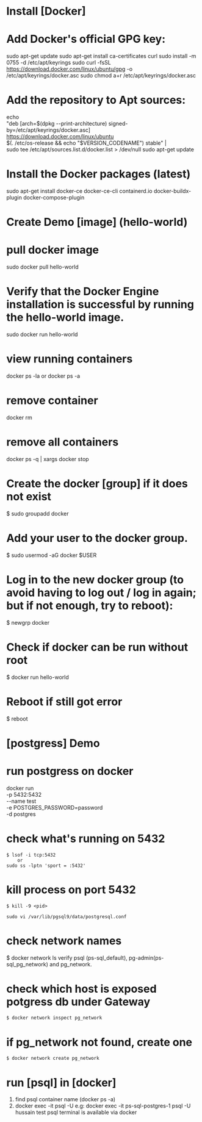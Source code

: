 # Install [Docker]
# Add Docker's official GPG key:
sudo apt-get update
sudo apt-get install ca-certificates curl
sudo install -m 0755 -d /etc/apt/keyrings
sudo curl -fsSL https://download.docker.com/linux/ubuntu/gpg -o /etc/apt/keyrings/docker.asc
sudo chmod a+r /etc/apt/keyrings/docker.asc

# Add the repository to Apt sources:
echo \
  "deb [arch=$(dpkg --print-architecture) signed-by=/etc/apt/keyrings/docker.asc] https://download.docker.com/linux/ubuntu \
  $(. /etc/os-release && echo "$VERSION_CODENAME") stable" | \
  sudo tee /etc/apt/sources.list.d/docker.list > /dev/null
sudo apt-get update

# Install the Docker packages (latest)
sudo apt-get install docker-ce docker-ce-cli containerd.io docker-buildx-plugin docker-compose-plugin


# Create Demo [image]  (hello-world)
# pull docker image
sudo docker pull hello-world

# Verify that the Docker Engine installation is successful by running the hello-world image.
sudo docker run hello-world 

# view running containers
docker ps -la
      or
docker ps -a

# remove container
docker rm <id>

# remove all containers
docker ps -q | xargs docker stop


# Create the docker [group] if it does not exist
  $ sudo groupadd docker
# Add your user to the docker group.
  $ sudo usermod -aG docker $USER
# Log in to the new docker group (to avoid having to log out / log in again; but if not enough, try to reboot):
  $ newgrp docker
# Check if docker can be run without root
  $ docker run hello-world
# Reboot if still got error
  $ reboot

# [postgress] Demo
# run postgress on docker
docker run \
  -p 5432:5432 \
  --name test \
  -e POSTGRES_PASSWORD=password \
  -d postgres
  
<!-- 
 same as above
# run pg-admin
docker run   -p 5050:80   -e "PGADMIN_DEFAULT_EMAIL=name@example.com"   -e "PGADMIN_DEFAULT_PASSWORD=admin"   -d dpage/pgadmin4 
-->

# check what's running on 5432
    $ lsof -i tcp:5432
        or
    sudo ss -lptn 'sport = :5432'

# kill process on port 5432
    $ kill -9 <pid>

    sudo vi /var/lib/pgsql9/data/postgresql.conf

# check network names
$ docker network ls
    verify psql (ps-sql_default), pg-admin(ps-sql_pg_network) and pg_network.

# check which host is exposed potgress db under Gateway
    $ docker network inspect pg_network
# if pg_network not found, create one
    $ docker network create pg_network

# run [psql] in [docker]
  1. find psql container name (docker ps -a)
  2. docker exec -it <container-name> psql -U <username> <database-name>
          e.g: docker exec -it ps-sql-postgres-1 psql -U hussain test
     psql terminal is available via docker